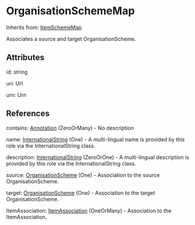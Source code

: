 
# OrganisationSchemeMap

Inherits from: [ItemSchemeMap](ItemSchemeMap.md)



Associates a source and target OrganisationScheme.

## Attributes

id: string

uri: Url

urn: Urn



## References

contains: [Annotation](../Base/Annotation.md) (ZeroOrMany) - No description

name: [InternationalString](../Base/InternationalString.md) (One) - A multi-lingual name is provided by this role via the InternationalString class.

description: [InternationalString](../Base/InternationalString.md) (ZeroOrOne) - A multi-lingual description is provided by this role via the InternationalString class.

source: [OrganisationScheme](../OrganisationSchemes/OrganisationScheme.md) (One) - Association to the source OrganisationScheme.

target: [OrganisationScheme](../OrganisationSchemes/OrganisationScheme.md) (One) - Association to the target OrganisationScheme.

ItemAssociation: [ItemAssociation](ItemAssociation.md) (OneOrMany) - Association to the ItemAssociation.




